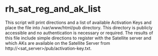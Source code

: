 # rh_sat_reg_and_ak_list
This script will print directions and a list of available Activation Keys and place the file into /var/www/html/pub directory. This directory is publicly accessible and no authentication is necessary or required. The results of this file include simple directions to register with the Satellite server and which AKs are available on the Satellite Server from http://<sat_server>/pub/activation-key.txt.
